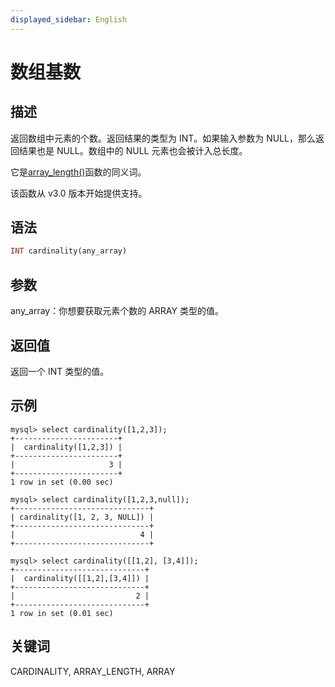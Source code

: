 ```yaml
---
displayed_sidebar: English
---
```


# 数组基数

## 描述

返回数组中元素的个数。返回结果的类型为 INT。如果输入参数为 NULL，那么返回结果也是 NULL。数组中的 NULL 元素也会被计入总长度。

它是[array_length()](array_length.md)函数的同义词。

该函数从 v3.0 版本开始提供支持。

## 语法

```Haskell
INT cardinality(any_array)
```

## 参数

any_array：你想要获取元素个数的 ARRAY 类型的值。

## 返回值

返回一个 INT 类型的值。

## 示例

```plain
mysql> select cardinality([1,2,3]);
+-----------------------+
|  cardinality([1,2,3]) |
+-----------------------+
|                     3 |
+-----------------------+
1 row in set (0.00 sec)

mysql> select cardinality([1,2,3,null]);
+------------------------------+
| cardinality([1, 2, 3, NULL]) |
+------------------------------+
|                            4 |
+------------------------------+

mysql> select cardinality([[1,2], [3,4]]);
+-----------------------------+
|  cardinality([[1,2],[3,4]]) |
+-----------------------------+
|                           2 |
+-----------------------------+
1 row in set (0.01 sec)
```

## 关键词

CARDINALITY, ARRAY_LENGTH, ARRAY
